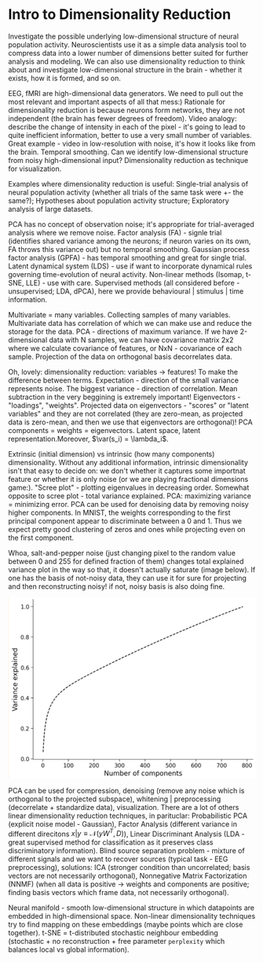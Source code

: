 # Intro to Dimensionality Reduction

Investigate the possible underlying low-dimensional structure of neural population activity. Neuroscientists use it as a simple data analysis tool to compress data into a lower number of dimensions better suited for further analysis and modeling. We can also use dimensionality reduction to think about and investigate low-dimensional structure in the brain - whether it exists, how it is formed, and so on.

EEG, fMRI are high-dimensional data generators. We need to pull out the most relevant and important aspects of all that mess:) Rationale for dimensionality reduction is because neurons form networks, they are not independent (the brain has fewer degrees of freedom). Video analogy: describe the change of intensity in each of the pixel - it's going to lead to quite inefficient information, better to use a very small number of variables. Great example - video in low-resolution with noise, it's how it looks like from the brain. Temporal smoothing. Can we identify low-dimensional structure from noisy high-dimensional input? Dimensionality reduction as technique for visualization.

Examples where dimensionality reduction is useful: Single-trial analysis of neural population activity (whether all trials of the same task were +- the same?); Hypotheses about population activity structure; Exploratory analysis of large datasets.

PCA has no concept of observation noise; it's appropriate for trial-averaged analysis where we remove noise. Factor analysis (FA) - signle trial (identifies shared variance among the neurons; if neuron varies on its own, FA throws this variance out) but no temporal smoothing. Gaussian process factor analysis (GPFA) - has temporal smoothing and great for single trial. Latent dynamical system (LDS) - use if want to incorporate dynamical rules governing time-evolution of neural activity. Non-linear methods (Isomap, t-SNE, LLE) - use with care. Supervised methods (all considered before - unsupervised; LDA, dPCA), here we provide behavioural | stimulus | time information.

Multivariate = many variables. Collecting samples of many variables. Multivariate data has correlation of which we can make use and reduce the storage for the data. PCA - directions of maximum variance. If we have 2-dimensional data with N samples, we can have covariance matrix 2x2 where we calculate covariance of features, or NxN - covariance of each sample. Projection of the data on orthogonal basis decorrelates data.

Oh, lovely: dimensionality reduction: variables -> features! To make the difference between terms. Expectation - direction of the small variance represents noise. The biggest variance - direction of correlation. Mean subtraction in the very beggining is extremely important! Eigenvectors - "loadings", "weights". Projected data on eigenvectors - "scores" or "latent variables" and they are not correlated (they are zero-mean, as projected data is zero-mean, and then we use that eigenvectors are orthogonal)! PCA components = weights = eigenvectors. Latent space, latent representation.Moreover, $\var(s_i) = \lambda_i$.

Extrinsic (initial dimension) vs intrinsic (how many components) dimensionality. Without any additional information, intrinsic dimensionality isn't that easy to decide on: we don't whether it captures some importnat feature or whether it is only noise (or we are playing fractional dimensions game:). "Scree plot" - plotting eigenvalues in decreasing order. Somewhat opposite to scree plot - total variance explained. PCA: maximizing variance = minimizing error. PCA can be used for denoising data by removing noisy higher components. In MNIST, the weights corresponding to the first principal component appear to discriminate between a 0 and 1. Thus we expect pretty good clustering of zeros and ones while projecting even on the first component.

Whoa, salt-and-pepper noise (just changing pixel to the random value between 0 and 255 for defined fraction of them) changes total explained variance plot in the way so that, it doesn't actually saturate (image below). If one has the basis of not-noisy data, they can use it for sure for projecting and then reconstructing noisy! if not, noisy basis is also doing fine.

![Total exaplined variance plot in case of salt-and-pepper noise](../images/pca.png)

PCA can be used for compression, denoising (remove any noise which is orthogonal to the projected subspace), whitening | preprocessing (decorrelate + standardize data), visualization. There are a lot of others linear dimensionality reduction techniques, in parituclar: Probabilistic PCA (explicit noise model - Gaussian), Factor Analysis (different variance in different direcitons $x | y \equiv \mathcal{N}(yW^{T}, D)$), Linear Discriminant Analysis (LDA - great supervised method for classification as it preserves class discriminatory information). Blind source separation problem - mixture of different signals and we want to recover sources (typical task - EEG preprocessing), solutions: ICA (stronger condition than uncorrelated; basis vectors are not necessarily orthogonal), Nonnegative Matrix Factorization (NNMF) (when all data is positive -> weights and components are positive; finding basis vectors which frame data, not necessarily orthogonal).

Neural manifold - smooth low-dimensional structure in which datapoints are embedded in high-dimensional space. Non-linear dimensionality techniques try to find mapping on these embeddings (maybe points which are close together). t-SNE = t-distributed stochastic neighbour embedding (stochastic + no reconstruction + free parameter `perplexity` which balances local vs global information).
